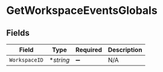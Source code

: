 # GetWorkspaceEventsGlobals


## Fields

| Field              | Type               | Required           | Description        |
| ------------------ | ------------------ | ------------------ | ------------------ |
| `WorkspaceID`      | **string*          | :heavy_minus_sign: | N/A                |